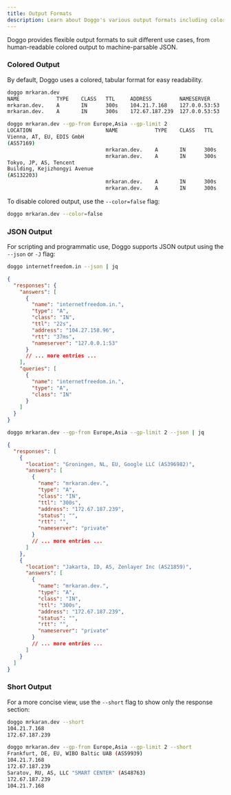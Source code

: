 ```yaml
---
title: Output Formats
description: Learn about Doggo's various output formats including colored, JSON, and short outputs
---
```


Doggo provides flexible output formats to suit different use cases, from human-readable colored output to machine-parsable JSON.

### Colored Output

By default, Doggo uses a colored, tabular format for easy readability.

```bash
doggo mrkaran.dev
NAME            TYPE    CLASS   TTL     ADDRESS         NAMESERVER
mrkaran.dev.    A       IN      300s    104.21.7.168    127.0.0.53:53
mrkaran.dev.    A       IN      300s    172.67.187.239  127.0.0.53:53
```

```bash
doggo mrkaran.dev --gp-from Europe,Asia --gp-limit 2
LOCATION                      	NAME        	TYPE	CLASS	TTL 	ADDRESS       	NAMESERVER
Vienna, AT, EU, EDIS GmbH
(AS57169)
                              	mrkaran.dev.	A   	IN   	300s	104.21.7.168  	private
                              	mrkaran.dev.	A   	IN   	300s	172.67.187.239	private
Tokyo, JP, AS, Tencent
Building, Kejizhongyi Avenue
(AS132203)
                              	mrkaran.dev.	A   	IN   	300s	104.21.7.168  	private
                              	mrkaran.dev.	A   	IN   	300s	172.67.187.239	private
```

To disable colored output, use the `--color=false` flag:

```bash
doggo mrkaran.dev --color=false
```

### JSON Output

For scripting and programmatic use, Doggo supports JSON output using the `--json` or `-J` flag:

```bash
doggo internetfreedom.in --json | jq
```

```json
{
  "responses": {
    "answers": [
      {
        "name": "internetfreedom.in.",
        "type": "A",
        "class": "IN",
        "ttl": "22s",
        "address": "104.27.158.96",
        "rtt": "37ms",
        "nameserver": "127.0.0.1:53"
      }
      // ... more entries ...
    ],
    "queries": [
      {
        "name": "internetfreedom.in.",
        "type": "A",
        "class": "IN"
      }
    ]
  }
}
```

```bash
doggo mrkaran.dev --gp-from Europe,Asia --gp-limit 2 --json | jq
```

```json
{
  "responses": [
    {
      "location": "Groningen, NL, EU, Google LLC (AS396982)",
      "answers": [
        {
          "name": "mrkaran.dev.",
          "type": "A",
          "class": "IN",
          "ttl": "300s",
          "address": "172.67.187.239",
          "status": "",
          "rtt": "",
          "nameserver": "private"
        }
        // ... more entries ...
      ]
    },
    {
      "location": "Jakarta, ID, AS, Zenlayer Inc (AS21859)",
      "answers": [
        {
          "name": "mrkaran.dev.",
          "type": "A",
          "class": "IN",
          "ttl": "300s",
          "address": "172.67.187.239",
          "status": "",
          "rtt": "",
          "nameserver": "private"
        }
        // ... more entries ...
      ]
    }
  ]
}
```

### Short Output

For a more concise view, use the `--short` flag to show only the response section:

```bash
doggo mrkaran.dev --short
104.21.7.168
172.67.187.239
```

```bash
doggo mrkaran.dev --gp-from Europe,Asia --gp-limit 2 --short
Frankfurt, DE, EU, WIBO Baltic UAB (AS59939)
104.21.7.168
172.67.187.239
Saratov, RU, AS, LLC "SMART CENTER" (AS48763)
172.67.187.239
104.21.7.168
```
